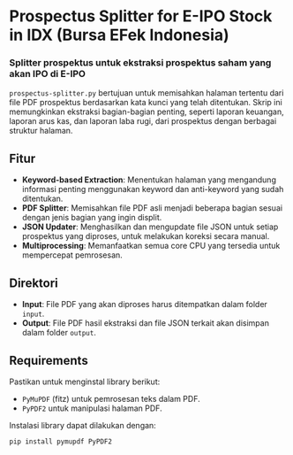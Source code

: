 # Prospectus Splitter for E-IPO Stock in IDX (Bursa EFek Indonesia)
### Splitter prospektus untuk ekstraksi prospektus saham yang akan IPO di E-IPO

`prospectus-splitter.py` bertujuan untuk memisahkan halaman tertentu dari file PDF prospektus berdasarkan kata kunci yang telah ditentukan. Skrip ini memungkinkan ekstraksi bagian-bagian penting, seperti laporan keuangan, laporan arus kas, dan laporan laba rugi, dari prospektus dengan berbagai struktur halaman.

## Fitur

- **Keyword-based Extraction**: Menentukan halaman yang mengandung informasi penting menggunakan keyword dan anti-keyword yang sudah ditentukan.
- **PDF Splitter**: Memisahkan file PDF asli menjadi beberapa bagian sesuai dengan jenis bagian yang ingin displit.
- **JSON Updater**: Menghasilkan dan mengupdate file JSON untuk setiap prospektus yang diproses, untuk melakukan koreksi secara manual.
- **Multiprocessing**: Memanfaatkan semua core CPU yang tersedia untuk mempercepat pemrosesan.

## Direktori

- **Input**: File PDF yang akan diproses harus ditempatkan dalam folder `input`.
- **Output**: File PDF hasil ekstraksi dan file JSON terkait akan disimpan dalam folder `output`.

## Requirements

Pastikan untuk menginstal library berikut:
- `PyMuPDF` (fitz) untuk pemrosesan teks dalam PDF.
- `PyPDF2` untuk manipulasi halaman PDF.
  
Instalasi library dapat dilakukan dengan:
```bash
pip install pymupdf PyPDF2
